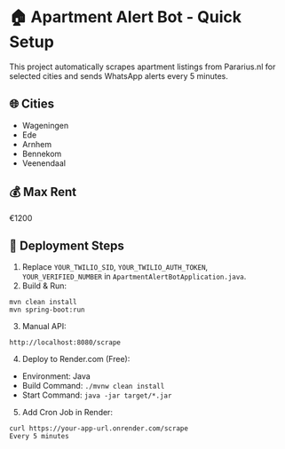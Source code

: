 
# 🏠 Apartment Alert Bot - Quick Setup

This project automatically scrapes apartment listings from Pararius.nl for selected cities and sends WhatsApp alerts every 5 minutes.

## 🌐 Cities
- Wageningen
- Ede
- Arnhem
- Bennekom
- Veenendaal

## 💰 Max Rent
€1200

## 🚀 Deployment Steps
1. Replace `YOUR_TWILIO_SID`, `YOUR_TWILIO_AUTH_TOKEN`, `YOUR_VERIFIED_NUMBER` in `ApartmentAlertBotApplication.java`.
2. Build & Run:
```
mvn clean install
mvn spring-boot:run
```
3. Manual API:
```
http://localhost:8080/scrape
```
4. Deploy to Render.com (Free):
- Environment: Java
- Build Command: `./mvnw clean install`
- Start Command: `java -jar target/*.jar`

5. Add Cron Job in Render:
```
curl https://your-app-url.onrender.com/scrape
Every 5 minutes
```
